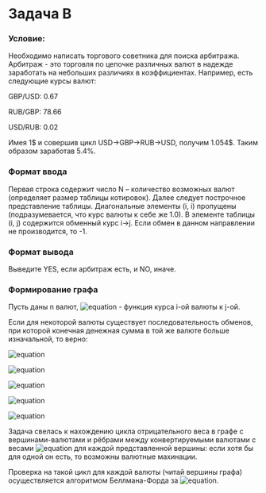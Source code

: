 # Задача B
### Условие:
Необходимо написать торгового советника для поиска арбитража.
Арбитраж - это торговля по цепочке различных валют в надежде заработать на небольших различиях в коэффициентах. Например, есть следующие курсы валют:

GBP/USD: 0.67

RUB/GBP: 78.66

USD/RUB: 0.02

Имея 1$ и совершив цикл USD->GBP->RUB->USD, получим 1.054$. Таким образом заработав 5.4%.
### Формат ввода
Первая строка содержит число N – количество возможных валют (определяет размер таблицы котировок). 
Далее следует построчное представление таблицы. Диагональные элементы (i, i) пропущены (подразумевается, что курс валюты к себе же 1.0). 
В элементе таблицы (i, j) содержится обменный курс i->j. 
Если обмен в данном направлении не производится, то -1.
### Формат вывода
Выведите YES, если арбитраж есть, и NO, иначе.

### Формирование графа
Пусть даны n валют, ![equation](https://latex.codecogs.com/gif.latex?\omega(i,&space;j)) - функция курса i-ой валюты к j-ой.

Если для некоторой валюты существует последовательность обменов, при которой конечная денежная сумма в той же валюте больше изначальной, то верно:

![equation](https://latex.codecogs.com/gif.latex?1\times\omega(1,&space;2)\times\omega(2,&space;3)\times\dotsc\times\omega(k-1,&space;k)\times\omega(k,&space;1)&space;>&space;1)

![equation](https://latex.codecogs.com/gif.latex?\frac{1}{\omega(1,&space;2)}\times\frac{1}{\omega(2,&space;3)}\times\dotsc\times\frac{1}{\omega(k,&space;1)}&space;<&space;1)

![equation](https://latex.codecogs.com/gif.latex?ln&space;\Bigg(&space;\frac{1}{\omega(1,&space;2)}\times&space;\frac{1}{\omega(2,&space;3)}&space;\times&space;\dotsc&space;\times&space;\frac{1}{\omega(k,&space;1)}&space;\Bigg)&space;<&space;0)

![equation](https://latex.codecogs.com/gif.latex?ln&space;\frac{1}{\omega(1,&space;2)}&space;&plus;&space;ln&space;\frac{1}{\omega(2,&space;3)}&space;&plus;&space;\dotsc&space;&plus;&space;ln&space;\frac{1}{\omega(k,&space;1)}&space;<&space;0)

![equation](https://latex.codecogs.com/gif.latex?-ln&space;\big(&space;\omega(1,&space;2)&space;\big)&space;-&space;ln&space;\big(&space;\omega(1,&space;2)&space;\big)&space;-&space;\dotsc&space;-&space;ln&space;\big(&space;\omega(k,&space;1)&space;\big)&space;<&space;0)

Задача свелась к нахождению цикла отрицательного веса в графе с вершинами-валютами и рёбрами между конвертируемыми валютами с весами ![equation](https://latex.codecogs.com/gif.latex?-ln&space;\big(&space;\omega(i,&space;j)&space;\big)) для каждой представленной вершины: если хотя бы для одной он есть, то возможны валютные махинации.

Проверка на такой цикл для каждой валюты (читай вершины графа) осуществляется алгоритмом Беллмана-Форда за ![equation](https://latex.codecogs.com/gif.latex?T(|V|,&space;|E|)&space;=&space;\mathcal{O}(|V||E|)).
